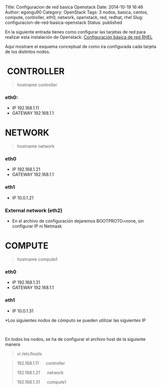 Title: Configuracion de red basica Openstack
Date: 2014-10-19 16:46
Author: egongu90
Category: OpenStack
Tags: 3 nodos, basica, centos, compute, controller, eth0, network, openstack, red, redhat, rhel
Slug: configuracion-de-red-basica-openstack
Status: published

En la siguiente entrada tienes como configurar las tarjetas de red para
realizar esta instalación de Openstack: [Configuración básica de red
RHEL](http://egonzalez.org/configuracion-basica-red-rhel-y-centos/ "Configuracion basica red RHEL y centOS")

Aquí mostrare el esquema conceptual de como ira configurada cada tarjeta
de los distintos nodos.<!--more-->

 CONTROLLER
===========

> hostname controller

### eth0:

-   IP 192.168.1.11
-   GATEWAY 192.168.1.1

NETWORK
=======

> hostname network

### eth0

-   IP 192.168.1.21
-   GATEWAY 192.168.1.1

### eth1

-   IP 10.0.1.21

### External network (eth2)

-   En el archivo de configuración dejaremos BOOTPROTO=none, sin
    configurar IP ni Netmask

COMPUTE
=======

> hostname compute1

### eth0

-   IP 192.168.1.31
-   GATEWAY 192.168.1.1

### eth1

-   IP 10.0.1.31

\*Los siguientes nodos de cómputo se pueden utilizar las siguientes IP

 

En todos los nodos, se ha de configurar el archivo host de la siguiente
manera

> vi /etc/hosts

> 192.168.1.11      controller
>
> 192.168.1.21      network
>
> 192.168.1.31      compute1
